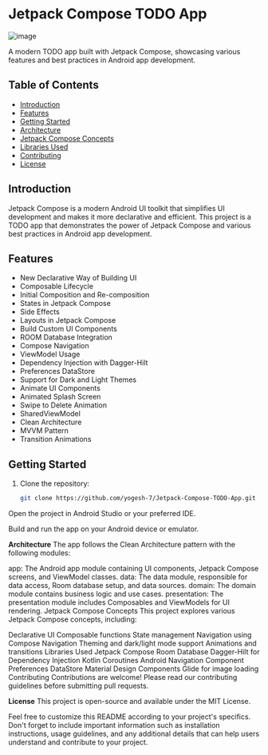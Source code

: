 # Jetpack Compose TODO App

![image](https://github.com/yogesh-7/Jetpack-Compose-TODO-App/assets/54579951/87a9abfd-82ef-4eb6-afb1-42babc2ecc2c)


A modern TODO app built with Jetpack Compose, showcasing various features and best practices in Android app development.

## Table of Contents

- [Introduction](#introduction)
- [Features](#features)
- [Getting Started](#getting-started)
- [Architecture](#architecture)
- [Jetpack Compose Concepts](#jetpack-compose-concepts)
- [Libraries Used](#libraries-used)
- [Contributing](#contributing)
- [License](#license)

## Introduction

Jetpack Compose is a modern Android UI toolkit that simplifies UI development and makes it more declarative and efficient. This project is a TODO app that demonstrates the power of Jetpack Compose and various best practices in Android app development.

## Features

- New Declarative Way of Building UI
- Composable Lifecycle
- Initial Composition and Re-composition
- States in Jetpack Compose
- Side Effects
- Layouts in Jetpack Compose
- Build Custom UI Components
- ROOM Database Integration
- Compose Navigation
- ViewModel Usage
- Dependency Injection with Dagger-Hilt
- Preferences DataStore
- Support for Dark and Light Themes
- Animate UI Components
- Animated Splash Screen
- Swipe to Delete Animation
- SharedViewModel
- Clean Architecture
- MVVM Pattern
- Transition Animations

## Getting Started

1. Clone the repository:

   ```bash
   git clone https://github.com/yogesh-7/Jetpack-Compose-TODO-App.git


Open the project in Android Studio or your preferred IDE.

Build and run the app on your Android device or emulator.

**Architecture**
The app follows the Clean Architecture pattern with the following modules:

app: The Android app module containing UI components, Jetpack Compose screens, and ViewModel classes.
data: The data module, responsible for data access, Room database setup, and data sources.
domain: The domain module contains business logic and use cases.
presentation: The presentation module includes Composables and ViewModels for UI rendering.
Jetpack Compose Concepts
This project explores various Jetpack Compose concepts, including:

Declarative UI
Composable functions
State management
Navigation using Compose Navigation
Theming and dark/light mode support
Animations and transitions
Libraries Used
Jetpack Compose
Room Database
Dagger-Hilt for Dependency Injection
Kotlin Coroutines
Android Navigation Component
Preferences DataStore
Material Design Components
Glide for image loading
Contributing
Contributions are welcome! Please read our contributing guidelines before submitting pull requests.

**License**
This project is open-source and available under the MIT License.

Feel free to customize this README according to your project's specifics. Don't forget to include important information such as installation instructions, usage guidelines, and any additional details that can help users understand and contribute to your project.

